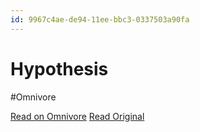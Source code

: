 ```yaml
---
id: 9967c4ae-de94-11ee-bbc3-0337503a90fa
---
```


# Hypothesis
#Omnivore

[Read on Omnivore](https://omnivore.app/me/hypothesis-18e269125df)
[Read Original](https://hypothes.is/a/sIja5t6GEe6f6C-TPVVbGA)

